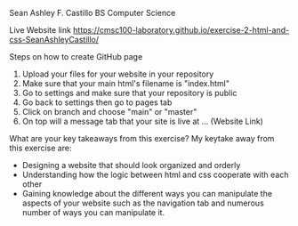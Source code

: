 Sean Ashley F. Castillo
BS Computer Science

Live Website link
https://cmsc100-laboratory.github.io/exercise-2-html-and-css-SeanAshleyCastillo/

Steps on how to create GitHub page
1. Upload your files for your website in your repository
2. Make sure that your main html's filename is "index.html"
3. Go to settings and make sure that your repository is public
4. Go back to settings then go to pages tab
5. Click on branch and choose "main" or "master"
6. On top will a message tab that your site is live at ... (Website Link)

What are your key takeaways from this exercise?
My keytake away from this exercise are:
- Designing a website that should look organized and orderly
- Understanding how the logic between html and css cooperate with each other
- Gaining knowledge about the different ways you can manipulate the aspects of your website such as the navigation tab and numerous number of ways you can manipulate it.
